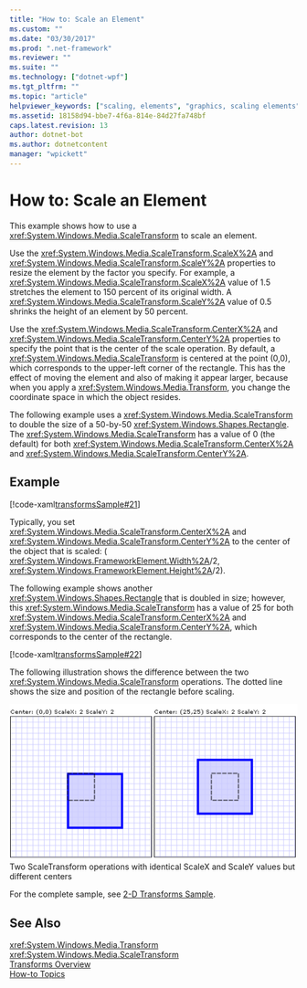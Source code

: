 ```yaml
---
title: "How to: Scale an Element"
ms.custom: ""
ms.date: "03/30/2017"
ms.prod: ".net-framework"
ms.reviewer: ""
ms.suite: ""
ms.technology: ["dotnet-wpf"]
ms.tgt_pltfrm: ""
ms.topic: "article"
helpviewer_keywords: ["scaling, elements", "graphics, scaling elements"]
ms.assetid: 18158d94-bbe7-4f6a-814e-84d27fa748bf
caps.latest.revision: 13
author: dotnet-bot
ms.author: dotnetcontent
manager: "wpickett"
---
```

# How to: Scale an Element
This example shows how to use a              <xref:System.Windows.Media.ScaleTransform> to scale an element.  
  
 Use the              <xref:System.Windows.Media.ScaleTransform.ScaleX%2A> and              <xref:System.Windows.Media.ScaleTransform.ScaleY%2A> properties to resize the element by the factor you specify. For example, a              <xref:System.Windows.Media.ScaleTransform.ScaleX%2A> value of 1.5 stretches the element to 150 percent of its original width. A              <xref:System.Windows.Media.ScaleTransform.ScaleY%2A> value of 0.5 shrinks the height of an element by 50 percent.  
  
 Use the              <xref:System.Windows.Media.ScaleTransform.CenterX%2A> and              <xref:System.Windows.Media.ScaleTransform.CenterY%2A> properties to specify the point that is the center of the scale operation. By default, a              <xref:System.Windows.Media.ScaleTransform> is centered at the point (0,0), which corresponds to the upper-left corner of the rectangle. This has the effect of moving the element and also of making it appear larger, because when you apply a              <xref:System.Windows.Media.Transform>, you change the coordinate space in which the object resides.  
  
 The following example uses a              <xref:System.Windows.Media.ScaleTransform> to double the size of a 50-by-50              <xref:System.Windows.Shapes.Rectangle>. The              <xref:System.Windows.Media.ScaleTransform> has a value of 0 (the default) for both              <xref:System.Windows.Media.ScaleTransform.CenterX%2A> and              <xref:System.Windows.Media.ScaleTransform.CenterY%2A>.  
  
## Example  
 [!code-xaml[transformsSample#21](../../../../samples/snippets/csharp/VS_Snippets_Wpf/transformsSample/CS/ScaleTransformExample.xaml#21)]  
  
 Typically, you set                      <xref:System.Windows.Media.ScaleTransform.CenterX%2A> and                      <xref:System.Windows.Media.ScaleTransform.CenterY%2A> to the center of the object that is scaled: (                     <xref:System.Windows.FrameworkElement.Width%2A>/2,                      <xref:System.Windows.FrameworkElement.Height%2A>/2).  
  
 The following example shows another                      <xref:System.Windows.Shapes.Rectangle> that is doubled in size; however, this                      <xref:System.Windows.Media.ScaleTransform> has a value of 25 for both                      <xref:System.Windows.Media.ScaleTransform.CenterX%2A> and                      <xref:System.Windows.Media.ScaleTransform.CenterY%2A>, which corresponds to the center of the rectangle.  
  
 [!code-xaml[transformsSample#22](../../../../samples/snippets/csharp/VS_Snippets_Wpf/transformsSample/CS/ScaleTransformExample.xaml#22)]  
  
 The following illustration shows the difference between the two                      <xref:System.Windows.Media.ScaleTransform> operations. The dotted line shows the size and position of the rectangle before scaling.  
  
 ![2x scales with different center points](../../../../docs/framework/wpf/graphics-multimedia/media/wcpsdk-graphicsmm-scalecenter.gif "wcpsdk_graphicsmm_scalecenter")  
Two ScaleTransform operations with identical ScaleX and ScaleY values but different centers  
  
 For the complete sample, see                      [2-D Transforms Sample](http://go.microsoft.com/fwlink/?LinkID=158252).  
  
## See Also  
 <xref:System.Windows.Media.Transform>   
 <xref:System.Windows.Media.ScaleTransform>   
 [Transforms Overview](../../../../docs/framework/wpf/graphics-multimedia/transforms-overview.md)   
 [How-to Topics](../../../../docs/framework/wpf/graphics-multimedia/transformations-how-to-topics.md)
